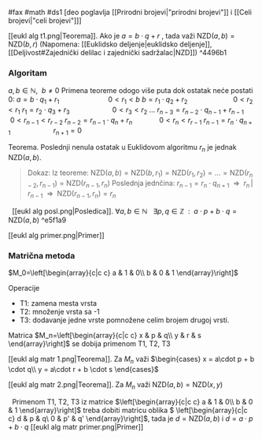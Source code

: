 #fax #math #ds1 [deo poglavlja [[Prirodni brojevi|"prirodni brojevi"]] i [[Celi brojevi|"celi brojevi"]]]
$\:$

[[eukl alg t1.png|Teorema]]. Ako je $a = b\cdot q + r\:$, tada važi $\mathrm{NZD}(a,\,b) = \mathrm{NZD}(b,\,r)$
(Napomena: [[Euklidsko deljenje|euklidsko deljenje]], [[Deljivost#Zajednički delilac i zajednički sadržalac|NZD]]) ^4496b1

### Algoritam
$a, b \in \mathbb{N}, \ \ b \ne 0$
Primena teoreme odogo više puta dok ostatak neće postati 0:
$a = b\cdot q_{1} + r_{1}\quad\quad\quad\quad\quad\quad 0< r_{1}<b$
$b = r_{1}\cdot q_{2} + r_{2}\quad\quad\quad\quad\quad\ \ \, 0< r_{2}<r_{1}$
$r_{1} = r_{2}\cdot q_{3} + r_{3}\quad\quad\quad\quad\quad\ 0< r_{3}<r_{2}$
$\dots$
$r_{n-3} = r_{n-2}\cdot q_{n-1} +r_{n-1}\quad\ 0< r_{n-1}<r_{r-2}$
$r_{n-2} = r_{n-1}\cdot q_{n} +r_{n}\quad\quad\quad\!\ 0< r_{n}<r_{r-1}$
$r_{n-1} = r_{n}\cdot q_{n+1} \quad\quad\quad\quad\quad\ r_{n+1}=0$

Teorema. Poslednji nenula ostatak u Euklidovom algoritmu $r_{n}$ je jednak $\mathrm{NZD}(a,\,b)$.
> Dokaz:
> Iz teoreme:
> $\mathrm{NZD}(a,\,b) = \mathrm{NZD}(b,\,r_1) = \mathrm{NZD}(r_1,\,r_2) = \dots = \mathrm{NZD}(r_{n-2},\,r_{n-1}) = \mathrm{NZD}(r_{n-1},\,r_{n})$
> Poslednja jednčina: $r_{n-1} = r_{n}\cdot q_{n+1} \ \ \Rightarrow\ \ r_{n}\,|\,r_{n-1}\ \ \Rightarrow\ \ \mathrm{NZD}(r_{n-1},\,r_{n}) = r_{n}$

$\:$
[[eukl alg posl.png|Posledica]].$\ \forall a,\,b\in \mathbb{N}\ \ \ \exists p,\,q \in \mathbb{Z}\ \ : \ \ a\cdot p + b\cdot q = \mathrm{NZD}(a,\,b)$ ^e5f1a9

[[eukl alg primer.png|Primer]]

### Matrična metoda
$M_0=\left[\begin{array}{c|c c} 
	a & 1 & 0\\ 
	b & 0 & 1 
\end{array}\right]$

Operacije
- T1: zamena mesta vrsta
- T2: množenje vrsta sa -1
- T3: dodavanje jedne vrste pomnožene celim brojem drugoj vrsti.

Matrica $M_n=\left[\begin{array}{c|c c} 
	x & p & q\\ 
	y & r & s 
\end{array}\right]$ se dobija primenom T1, T2, T3

[[eukl alg matr 1.png|Teorema]]. Za $M_{n}$ važi $\begin{cases} x = a\cdot p + b \cdot q\\ y = a\cdot r + b \cdot s \end{cases}$

[[eukl alg matr 2.png|Teorema]]. Za $M_{n}$ važi $\mathrm{NZD}(a,\, b) = \mathrm{NZD}(x,\,y)$

$\:$
Primenom T1, T2, T3 iz matrice $\left[\begin{array}{c|c c} 
	a & 1 & 0\\ 
	b & 0 & 1 
\end{array}\right]$ treba dobiti matricu oblika $
\left[\begin{array}{c|c c} 
	d & p & q\\ 
	0 & p' & q' 
\end{array}\right]$, tada je $d=\mathrm{NZD}(a,\,b)$ i $d=a\cdot p + b\cdot q$
[[eukl alg matr primer.png|Primer]]